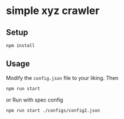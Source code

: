 # simple xyz crawler

## Setup

```bash
npm install
```

## Usage

Modify the `config.json` file to your liking.
Then
```bash
npm run start
```

or
Run with spec config
```bash
npm run start ./configs/config2.json
```

